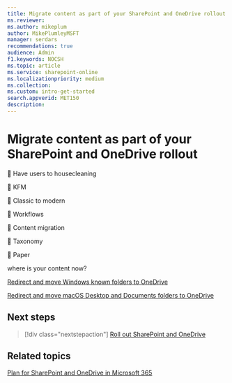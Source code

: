 ```yaml
---
title: Migrate content as part of your SharePoint and OneDrive rollout
ms.reviewer: 
ms.author: mikeplum
author: MikePlumleyMSFT
manager: serdars
recommendations: true
audience: Admin
f1.keywords: NOCSH
ms.topic: article
ms.service: sharepoint-online
ms.localizationpriority: medium
ms.collection:  
ms.custom: intro-get-started
search.appverid: MET150
description: 
---
```


# Migrate content as part of your SharePoint and OneDrive rollout

	Have users to housecleaning

	KFM

	Classic to modern

	Workflows

	Content migration

	Taxonomy

	Paper

where is your content now?



[Redirect and move Windows known folders to OneDrive](/onedrive/redirect-known-folders)

[Redirect and move macOS Desktop and Documents folders to OneDrive](/onedrive/redirect-known-folders-macos)

## Next steps

> [!div class="nextstepaction"]
> [Roll out SharePoint and OneDrive](roll-out-sharepoint-onedrive.md)

## Related topics

[Plan for SharePoint and OneDrive in Microsoft 365](plan-for-sharepoint-onedrive.md)

